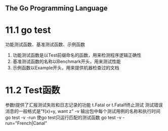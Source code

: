 ## The Go Programming Language

# 11.1 go test
功能测试函数、基准测试函数、示例函数
1. 功能测试函数是以Test前缀命名的函数，用来检测程序逻辑正确性
2. 基准测试函数的名称以Benchmark开头，用来测试性能
3. 示例函数以Example开头，用来提供机器检查过的文档

# 11.2 Test函数
参数t提供了汇报测试失败和日志记录的功能
t.Fatal or t.Fatalf终止测试
测试错误消息的一般格式是"f(x)=y, want z"
-v 输出包中每个测试用例的名称和执行时间
go test -v
-run 使go test只运行匹配的测试函数
go test -v -run="French|Canal"

